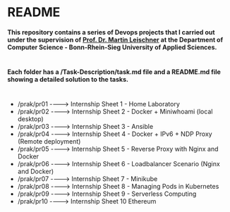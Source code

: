 # README

#### This repository contains a series of Devops projects that I carried out under the supervision of [Prof. Dr. Martin Leischner](https://www.linkedin.com/in/martin-leischner-205840151) at the Department of Computer Science - Bonn-Rhein-Sieg University of Applied Sciences.

#

#### Each folder has a /Task-Description/task.md file and a README.md file showing a detailed solution to the tasks.

#

* /prak/pr01 ----> Internship Sheet 1 - Home Laboratory
* /prak/pr02 ----> Internship Sheet 2 - Docker + Miniwhoami (local desktop)
* /prak/pr03 ----> Internship Sheet 3 - Ansible
* /prak/pr04 ----> Internship Sheet 4 - Docker + IPv6 + NDP Proxy (Remote deployment)
* /prak/pr05 ----> Internship Sheet 5 - Reverse Proxy with Nginx and Docker
* /prak/pr06 ----> Internship Sheet 6 - Loadbalancer Scenario (Nginx and Docker)
* /prak/pr07 ----> Internship Sheet 7 - Minikube
* /prak/pr08 ----> Internship Sheet 8 - Managing Pods in Kubernetes
* /prak/pr09 ----> Internship Sheet 9 - Serverless Computing
* /prak/pr10 ----> Internship Sheet 10  Ethereum
